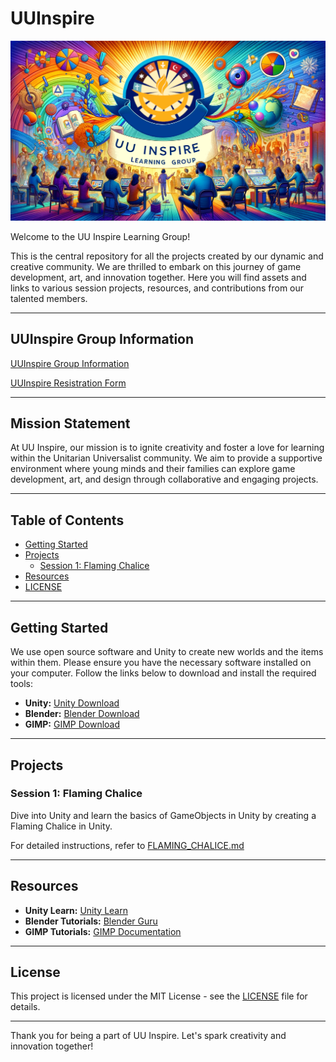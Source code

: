 # UUInspire

![uuinspire_learning_group_class.png](images%2Fuuinspire_learning_group_class.png)

Welcome to the UU Inspire Learning Group!

This is the central repository for all the projects created by our dynamic and creative community. We are thrilled to embark on this journey of game development, art, and innovation together. Here you will find assets and links to various session projects, resources, and contributions from our talented members.

---

## UUInspire Group Information

[UUInspire Group Information](https://docs.google.com/document/d/1pRzRfC04XlTTN2ffdh4b3zUN7lxsSF6ggS-FJYHf_po)

[UUInspire Resistration Form](https://docs.google.com/document/d/1JqcD5vDgcqFa5hqe5bkLUX3mk1JsnGNG)


---
## Mission Statement

At UU Inspire, our mission is to ignite creativity and foster a love for learning within the Unitarian Universalist community. We aim to provide a supportive environment where young minds and their families can explore game development, art, and design through collaborative and engaging projects.

---

## Table of Contents

- [Getting Started](#getting-started)
- [Projects](#projects)
  - [Session 1: Flaming Chalice](#session-1-flaming-chalice)
- [Resources](#resources)
- [LICENSE](LICENSE)

---

## Getting Started

We use open source software and Unity to create new worlds and the items within them. Please ensure you have the necessary software installed on your computer. Follow the links below to download and install the required tools:

- **Unity:** <a href="https://unity.com/" target="_blank">Unity Download</a>
- **Blender:** <a href="https://www.blender.org/download/" target="_blank">Blender Download</a>
- **GIMP:** <a href="https://www.gimp.org/" target="_blank">GIMP Download</a>

---

## Projects

### Session 1: Flaming Chalice
Dive into Unity and learn the basics of GameObjects in Unity by creating a Flaming Chalice in Unity.

For detailed instructions, refer to [FLAMING_CHALICE.md](docs%2FFLAMING_CHALICE.md)

---

## Resources

- **Unity Learn:** <a href="https://learn.unity.com/" target="_blank">Unity Learn</a>
- **Blender Tutorials:** <a href="https://www.blenderguru.com/" target="_blank">Blender Guru</a>
- **GIMP Tutorials:** <a href="https://www.gimp.org/tutorials/" target="_blank">GIMP Documentation</a>

---

## License

This project is licensed under the MIT License - see the [LICENSE](LICENSE) file for details.

---

Thank you for being a part of UU Inspire. Let's spark creativity and innovation together!
